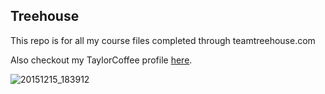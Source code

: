 ## Treehouse

This repo is for all my course files completed through teamtreehouse.com

Also checkout my TaylorCoffee profile [here](http://www.tailorcoffee.com/).

![20151215_183912](https://cloud.githubusercontent.com/assets/16395624/14842019/6e8ca128-0c7e-11e6-9e34-69b2cf5da960.jpg)
